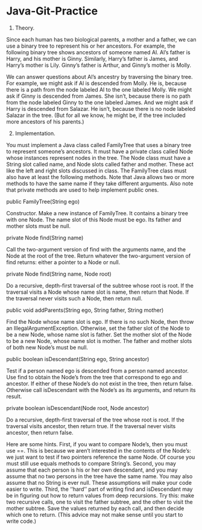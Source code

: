 # Java-Git-Practice

1. Theory.

Since each human has two biological parents, a mother and a father, we can use a binary tree to represent his or her ancestors. For example, the following binary tree shows ancestors of someone named Al. Al’s father is Harry, and his mother is Ginny. Similarly, Harry’s father is James, and Harry’s mother is Lily. Ginny’s father is Arthur, and Ginny’s mother is Molly.



We can answer questions about Al’s ancestry by traversing the binary tree. For example, we might ask if Al is descended from Molly. He is, because there is a path from the node labeled Al to the one labeled Molly. We might ask if Ginny is descended from James. She isn’t, because there is no path from the node labeled Ginny to the one labeled James. And we might ask if Harry is descended from Salazar. He isn’t, because there is no node labeled Salazar in the tree. (But for all we know, he might be, if the tree included more ancestors of his parents.)

2. Implementation.

You must implement a Java class called FamilyTree that uses a binary tree to represent someone’s ancestors. It must have a private class called Node whose instances represent nodes in the tree. The Node class must have a String slot called name, and Node slots called father and mother. These act like the left and right slots discussed in class. 
      The FamilyTree class must also have at least the following methods. Note that Java allows two or more methods to have the same name if they take different arguments. Also note that private methods are used to help implement public ones.

public FamilyTree(String ego)

Constructor. Make a new instance of FamilyTree. It contains a binary tree with one Node. The name slot of this Node must be ego. Its father and mother slots must be null.

private Node find(String name)

Call the two-argument version of find with the arguments name, and the Node at the root of the tree. Return whatever the two-argument version of find returns: either a pointer to a Node or null.

private Node find(String name, Node root)

Do a recursive, depth-first traversal of the subtree whose root is root. If the traversal visits a Node whose name slot is name, then return that Node. If the traversal never visits such a Node, then return null.

public void addParents(String ego, String father, String mother)

Find the Node whose name slot is ego. If there is no such Node, then throw an IllegalArgumentException. Otherwise, set the father slot of the Node to be a new Node, whose name slot is father. Set the mother slot of the Node to be a new Node, whose name slot is mother. The father and mother slots of both new Node’s must be null.

public boolean isDescendant(String ego, String ancestor)

Test if a person named ego is descended from a person named ancestor. Use find to obtain the Node’s from the tree that correspond to ego and ancestor. If either of these Node’s do not exist in the tree, then return false. Otherwise call isDescendant with the Node’s as its arguments, and return its result.

private boolean isDescendant(Node root, Node ancestor)

Do a recursive, depth-first traversal of the tree whose root is root. If the traversal visits ancestor, then return true. If the traversal never visits ancestor, then return false.

Here are some hints. First, if you want to compare Node’s, then you must use ==. This is because we aren’t interested in the contents of the Node’s: we just want to test if two pointers reference the same Node. Of course you must still use equals methods to compare String’s. 
      Second, you may assume that each person is his or her own descendant, and you may assume that no two persons in the tree have the same name. You may also assume that no String is ever null. These assumptions will make your code easier to write. 
      Third, the ‘‘hard’’ part of writing find and isDescendant may be in figuring out how to return values from deep recursions. Try this: make two recursive calls, one to visit the father subtree, and the other to visit the mother subtree. Save the values returned by each call, and then decide which one to return. (This advice may not make sense until you start to write code.)

